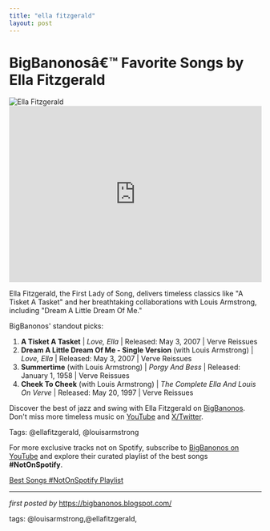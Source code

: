 ```yaml
---
title: "ella fitzgerald"
layout: post
---
```

<!-- Title of the Post -->
<h1 >BigBanonosâ€™ Favorite Songs by Ella Fitzgerald</h1> <!-- Featured Image -->
<div > <img src="https://i.scdn.co/image/ab7d0c038d876a9ed5a21afb83d6ba760430cf90" alt="Ella Fitzgerald">
</div> <!-- Spotify Embed -->
<div > <iframe src="https://open.spotify.com/embed/playlist/0rviomxO5R8TG7BTUFwKZz?utm_source=generator" width="100%" height="352" frameBorder="0" allowfullscreen="" allow="autoplay; clipboard-write; encrypted-media; fullscreen; picture-in-picture" loading="lazy"></iframe>
</div> <!-- Introductory Text -->
<p >Ella Fitzgerald, the First Lady of Song, delivers timeless classics like "A Tisket A Tasket" and her breathtaking collaborations with Louis Armstrong, including "Dream A Little Dream Of Me."</p> <!-- Song Highlights -->
<div > <p>BigBanonos' standout picks:</p> <ol> <li><strong>A Tisket A Tasket</strong> | <em>Love, Ella</em> | Released: May 3, 2007 | Verve Reissues</li> <li><strong>Dream A Little Dream Of Me - Single Version</strong> (with Louis Armstrong) | <em>Love, Ella</em> | Released: May 3, 2007 | Verve Reissues</li> <li><strong>Summertime</strong> (with Louis Armstrong) | <em>Porgy And Bess</em> | Released: January 1, 1958 | Verve Reissues</li> <li><strong>Cheek To Cheek</strong> (with Louis Armstrong) | <em>The Complete Ella And Louis On Verve</em> | Released: May 20, 1997 | Verve Reissues</li> </ol>
</div> <!-- Footer Links -->
<div > <p>Discover the best of jazz and swing with Ella Fitzgerald on <a href="https://bigbanonos.blogspot.com/" target="_blank">BigBanonos</a>. Don't miss more timeless music on <a href="https://www.youtube.com/@BigBanonos" target="_blank">YouTube</a> and <a href="https://x.com/bigbanonos" target="_blank">X/Twitter</a>.</p>
</div> <!-- Tags -->
<p >Tags: @ellafitzgerald, @louisarmstrong</p>


<!--Subscribe and Playlist Links-->
<div>
    <p>For more exclusive tracks not on Spotify, subscribe to <a href="https://www.youtube.com/@BigBanonos" target="_blank">BigBanonos on YouTube</a> and explore their curated playlist of the best songs <strong>#NotOnSpotify</strong>.</p>
    <p><a href="https://www.youtube.com/playlist?list=PLtuNtuTatqI0kFahUCbtbfenC_ET5O_tr" target="_blank">Best Songs #NotOnSpotify Playlist<br /></a></p></div>

<hr />

<p><em>first posted by</em> <a href="https://bigbanonos.blogspot.com/" rel="noopener" target="_new">https://bigbanonos.blogspot.com/</a></p>

<p>tags: @louisarmstrong,@ellafitzgerald,</p>
